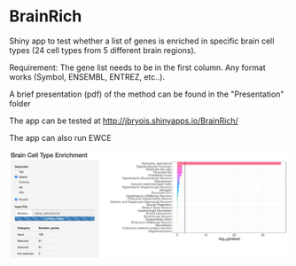 # BrainRich

Shiny app to test whether a list of genes is enriched in specific brain cell types (24 cell types from 5 different brain regions).

Requirement: The gene list needs to be in the first column. Any format works (Symbol, ENSEMBL, ENTREZ, etc..).

A brief presentation (pdf) of the method can be found in the "Presentation" folder

The app can be tested at http://jbryois.shinyapps.io/BrainRich/

The app can also run EWCE

![](Data/img/shiny.png)